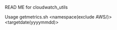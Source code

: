 READ ME for cloudwatch_utils

Usage
  getmetrics.sh <namespace(exclude AWS/)> <targetdate(yyyymmdd)> <metricname> <statistics>



